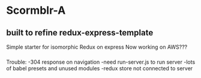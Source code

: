# Scormblr-A

## built to refine redux-express-template
Simple starter for isomorphic Redux on express
Now working on AWS???


###
Trouble:
-304 response on navigation
-need run-server.js to run server
-lots of babel presets and unused modules
-redux store not connected to server
